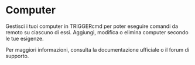 # Computer

Gestisci i tuoi computer in TRIGGERcmd per poter eseguire comandi da remoto su ciascuno di essi. Aggiungi, modifica o elimina computer secondo le tue esigenze.

Per maggiori informazioni, consulta la documentazione ufficiale o il forum di supporto.
